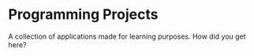 # Programming Projects
A collection of applications made for learning purposes.
How did you get here?
